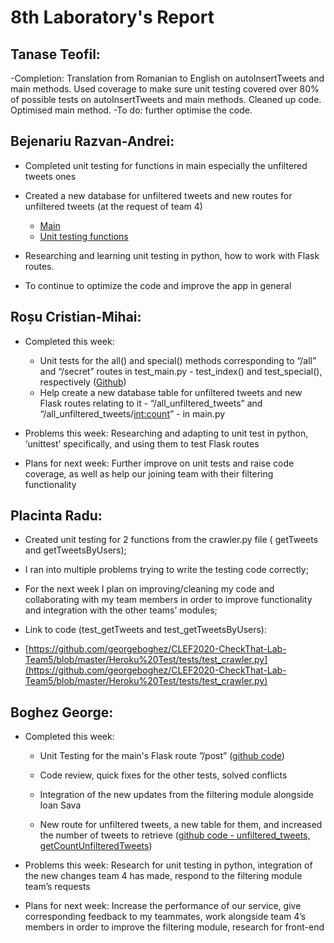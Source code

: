 # 8th Laboratory's Report


## Tanase Teofil:

-Completion: Translation from Romanian to English on autoInsertTweets and main methods.
	     Used coverage to make sure unit testing covered over 80% of possible tests on autoInsertTweets and main methods.
	     Cleaned up code.
	     Optimised main method.
-To do: further optimise the code.

## Bejenariu Razvan-Andrei:

-   Completed unit testing for functions in main especially the unfiltered tweets ones
    
-   Created a new database for unfiltered tweets and new routes for unfiltered tweets (at the request of team 4)
	- [Main](https://github.com/georgeboghez/CLEF2020-CheckThat-Lab-Team5/blob/master/Heroku%20Test/main.py)
	- [Unit testing functions](https://github.com/georgeboghez/CLEF2020-CheckThat-Lab-Team5/blob/master/Heroku%20Test/tests/test_main.py)  	
-  Researching and learning unit testing in python, how to work with Flask routes.
 -  To continue to optimize the code and improve the app in general

## Roșu Cristian-Mihai:

-   Completed this week:
    -   Unit tests for the all() and special() methods corresponding to “/all” and “/secret” routes in test_main.py - test_index() and test_special(), respectively ([Github](https://github.com/georgeboghez/CLEF2020-CheckThat-Lab-Team5/blob/master/Heroku%20Test/tests/test_main.py))
    -   Help create a new database table for unfiltered tweets and new Flask routes relating to it - “/all_unfiltered_tweets” and “/all_unfiltered_tweets/<int:count>” - in main.py
   -   Problems this week: Researching and adapting to unit test in python, ‘unittest’ specifically, and using them to test Flask routes
    
-   Plans for next week: Further improve on unit tests and raise code coverage, as well as help our joining team with their filtering functionality


## Placinta Radu:
-   Created unit testing for 2 functions from the crawler.py file ( getTweets and getTweetsByUsers);
    
-   I ran into multiple problems trying to write the testing code correctly;
    
-   For the next week I plan on improving/cleaning my code and collaborating with my team members in order to improve functionality and integration with the other teams’ modules;
-   Link to code (test_getTweets and test_getTweetsByUsers):
    
-   [https://github.com/georgeboghez/CLEF2020-CheckThat-Lab-Team5/blob/master/Heroku%20Test/tests/test_crawler.py](https://github.com/georgeboghez/CLEF2020-CheckThat-Lab-Team5/blob/master/Heroku%20Test/tests/test_crawler.py)

## Boghez George:

-   Completed this week:
	-   Unit Testing for the main's Flask route ”/post” ([github code](https://github.com/georgeboghez/CLEF2020-CheckThat-Lab-Team5/blob/66acd811a143888fe38da1b14ac4dac5cbfa2177/Heroku%20Test/tests/test_main.py#L37))
    
	-   Code review, quick fixes for the other tests, solved conflicts
    
	-   Integration of the new updates from the filtering module alongside Ioan Sava
    
	-   New route for unfiltered tweets, a new table for them, and increased the number of tweets to retrieve ([github code - unfiltered_tweets, getCountUnfilteredTweets](https://github.com/georgeboghez/CLEF2020-CheckThat-Lab-Team5/blob/master/Heroku%20Test/main.py))
    

-   Problems this week: Research for unit testing in python, integration of the new changes team 4 has made, respond to the filtering module team’s requests
    
-   Plans for next week: Increase the performance of our service, give corresponding feedback to my teammates, work alongside team 4’s members in order to improve the filtering module, research for front-end
